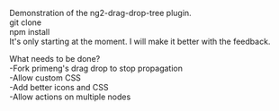 Demonstration of the ng2-drag-drop-tree plugin. <br>
git clone <br>
npm install <br>
It's only starting at the moment. I will make it better with the feedback.<br>

What needs to be done?<br>
  -Fork primeng's drag drop to stop propagation <br>
  -Allow custom CSS<br>
  -Add better icons and CSS<br>
  -Allow actions on multiple nodes
